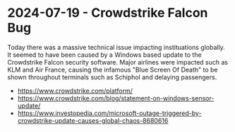 # 2024-07-19 - Crowdstrike Falcon Bug

Today there was a massive technical issue impacting instituations globally.
It seemed to have been caused by a Windows based update to the Crowdstrike Falcon security software.
Major airlines were impacted such as KLM and Air France, causing the infamous "Blue Screen Of Death" to be shown throughout terminals such as Schiphol and delaying passengers.


- https://www.crowdstrike.com/platform/
- https://www.crowdstrike.com/blog/statement-on-windows-sensor-update/
- https://www.investopedia.com/microsoft-outage-triggered-by-crowdstrike-update-causes-global-chaos-8680616
